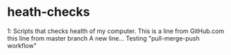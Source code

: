 # heath-checks
1:
Scripts that checks health of my computer.
This is a line from GitHub.com
this line from master branch
A new line...
Testing "pull-merge-push workflow"
